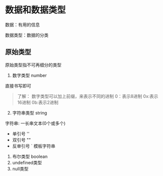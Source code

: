 # 数据和数据类型

数据：有用的信息

数据类型：数据的分类

## 原始类型

原始类型指不可再细分的类型

1. 数字类型 number

直接书写即可

>了解：
>数字类型可以加上前缀，来表示不同的进制
>0：表示8进制
>0x:表示16进制
>0b:表示2进制




2. 字符串类型 string

字符串: 一长串文本(0个或多个)

- 单引号 ''
- 双引号 ""
- 反单引号 ` 模板字符串
  


1. 布尔类型 boolean
2. undefined类型
3. null类型
   
